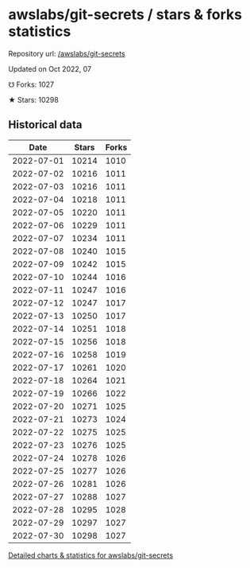# awslabs/git-secrets / stars & forks statistics

Repository url: [/awslabs/git-secrets](https://github.com/awslabs/git-secrets)

Updated on Oct 2022, 07

☋ Forks: 1027

★ Stars: 10298

## Historical data
| Date | Stars | Forks |
|------|-------|-------|
| 2022-07-01 | 10214 | 1010 | 
| 2022-07-02 | 10216 | 1011 | 
| 2022-07-03 | 10216 | 1011 | 
| 2022-07-04 | 10218 | 1011 | 
| 2022-07-05 | 10220 | 1011 | 
| 2022-07-06 | 10229 | 1011 | 
| 2022-07-07 | 10234 | 1011 | 
| 2022-07-08 | 10240 | 1015 | 
| 2022-07-09 | 10242 | 1015 | 
| 2022-07-10 | 10244 | 1016 | 
| 2022-07-11 | 10247 | 1016 | 
| 2022-07-12 | 10247 | 1017 | 
| 2022-07-13 | 10250 | 1017 | 
| 2022-07-14 | 10251 | 1018 | 
| 2022-07-15 | 10256 | 1018 | 
| 2022-07-16 | 10258 | 1019 | 
| 2022-07-17 | 10261 | 1020 | 
| 2022-07-18 | 10264 | 1021 | 
| 2022-07-19 | 10266 | 1022 | 
| 2022-07-20 | 10271 | 1025 | 
| 2022-07-21 | 10273 | 1024 | 
| 2022-07-22 | 10275 | 1025 | 
| 2022-07-23 | 10276 | 1025 | 
| 2022-07-24 | 10278 | 1026 | 
| 2022-07-25 | 10277 | 1026 | 
| 2022-07-26 | 10281 | 1026 | 
| 2022-07-27 | 10288 | 1027 | 
| 2022-07-28 | 10295 | 1028 | 
| 2022-07-29 | 10297 | 1027 | 
| 2022-07-30 | 10298 | 1027 | 


[Detailed charts & statistics for awslabs/git-secrets](https://reviewgithub.com/rep/awslabs/git-secrets)

